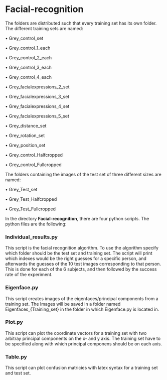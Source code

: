 # Facial-recognition
The folders are distributed such that every training set has its own folder. The different training sets are named:

• Grey_control_set 

• Grey_control_1_each

• Grey_control_2_each

• Grey_control_3_each

• Grey_control_4_each

• Grey_facialexpressions_2_set

• Grey_facialexpressions_3_set

• Grey_facialexpressions_4_set

• Grey_facialexpressions_5_set

• Grey_distance_set

• Grey_rotation_set

• Grey_position_set

• Grey_control_Halfcropped

• Grey_control_Fullcropped

The folders containing the images of the test set of three different sizes are named:

• Grey_Test_set

• Grey_Test_Halfcropped

• Grey_Test_Fullcropped

In the directory **Facial-recognition**, there are four python scripts. The python files are the following: 

### Individual_results.py
This script is the facial recognition algorithm. To use the algorithm specify which folder should be the test set and training set.
The script will print which indexes would be the right guesses for a specific person, and afterwards the guesses of the 10 test images corresponding to that person. This is done for each of the 6 subjects, and then followed by the success rate of the experiment. 


### Eigenface.py 
This script creates images of the eigenfaces/principal components from a training set. The Images will be saved in a folder named Eigenfaces_{Training_set} in the folder in which Eigenface.py is located in. 

### Plot.py
This script can plot the coordinate vectors for a training set with two arbitray principal components on the x- and y axis. The training set have to be specified along with which principal componens should be on each axis.

### Table.py
This script can plot confusion matricies with latex syntax for a training set and test set.
